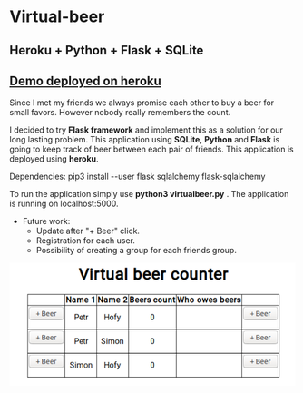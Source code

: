 # Virtual-beer

## Heroku + Python + Flask + SQLite

## [Demo deployed on heroku](https://virtualnipivo.herokuapp.com/)

Since I met my friends we always promise each other to buy a beer for small favors. However nobody really remembers the count.

I decided to try **Flask framework** and implement this as a solution for our long lasting problem. This application using **SQLite**, **Python** and **Flask** is going to keep track of beer between each pair of friends. This application is deployed using **heroku**.

Dependencies:  pip3 install --user flask sqlalchemy flask-sqlalchemy

To run the application simply use **python3 virtualbeer.py** . The application is running on localhost:5000.


* Future work:
  * Update after "+ Beer" click.
  * Registration for each user.
  * Possibility of creating a group for each friends group.


![Visualization of our FB chat](https://raw.githubusercontent.com/KSonny4/Virtual-beer/master/demo.png)
